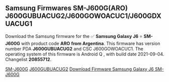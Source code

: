 <h2>Samsung Firmwares SM-J600G(ARO) J600GUBUACUG2/J600GOWOACUC1/J600GDXUACUG1</h2>
Download the Samsung firmware for the ✅ <strong>Samsung Galaxy J6 </strong> ⭐ <strong>SM-J600G</strong> with product code <strong>ARO</strong> <strong> from Argentina</strong>. This firmware has version number PDA <strong>J600GUBUACUG2</strong> and CSC J600GOWOACUC1. The operating system of this firmware is Android Q , with build date 2021-09-04. Changelist <strong>20855712</strong>.


[SM-J600G](https://samfirm.shop/samsung/model/SM-J600G)
[J600GUBUACUG2](https://samfirm.shop/samsung/pda/J600GUBUACUG2)
[Download Firmware Samsung Galaxy J6 SM-J600G](https://samfirm.shop/samsung/firmware/452637)
